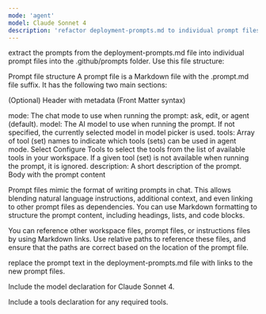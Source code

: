 ```yaml
---
mode: 'agent'
model: Claude Sonnet 4
description: 'refactor deployment-prompts.md to individual prompt files'
---
```


extract the prompts from the deployment-prompts.md file into individual prompt files into the .github/prompts folder. Use this file structure:

Prompt file structure
A prompt file is a Markdown file with the .prompt.md file suffix. It has the following two main sections:

(Optional) Header with metadata (Front Matter syntax)

mode: The chat mode to use when running the prompt: ask, edit, or agent (default).
model: The AI model to use when running the prompt. If not specified, the currently selected model in model picker is used.
tools: Array of tool (set) names to indicate which tools (sets) can be used in agent mode. Select Configure Tools to select the tools from the list of available tools in your workspace. If a given tool (set) is not available when running the prompt, it is ignored.
description: A short description of the prompt.
Body with the prompt content

Prompt files mimic the format of writing prompts in chat. This allows blending natural language instructions, additional context, and even linking to other prompt files as dependencies. You can use Markdown formatting to structure the prompt content, including headings, lists, and code blocks.

You can reference other workspace files, prompt files, or instructions files by using Markdown links. Use relative paths to reference these files, and ensure that the paths are correct based on the location of the prompt file.

replace the prompt text in the deployment-prompts.md file with links to the new prompt files.

Include the model declaration for Claude Sonnet 4.

Include a tools declaration for any required tools.